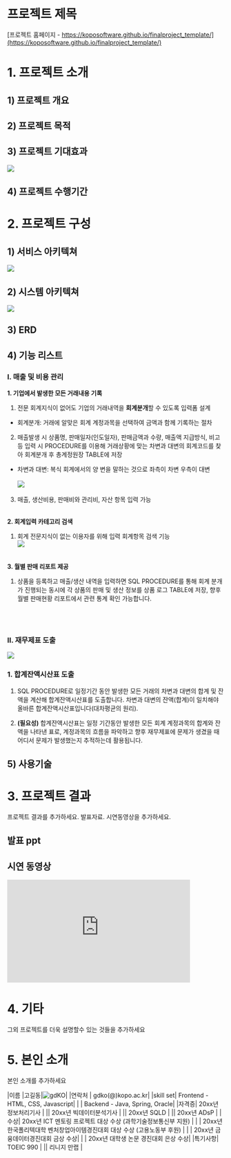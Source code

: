 # 프로젝트 제목

[프로젝트 홈페이지 - https://koposoftware.github.io/finalproject_template/](https://koposoftware.github.io/finalproject_template/)

# 1. 프로젝트 소개
## 1) 프로젝트 개요
## 2) 프로젝트 목적
## 3) 프로젝트 기대효과
<img src="/img_HanaBizUp/anticipated_result.png"/><br>
## 4) 프로젝트 수행기간


# 2. 프로젝트 구성
## 1) 서비스 아키텍쳐
<img src="/img_HanaBizUp/service_architecture.png"/><br>

## 2) 시스템 아키텍쳐
<img src="/img_HanaBizUp/system_architecture.png"/><br>

## 3) ERD

## 4) 기능 리스트
### Ⅰ. 매출 및 비용 관리 
**1. 기업에서 발생한 모든 거래내용 기록** <br>
1) 전문 회계지식이 없어도 기업의 거래내역을 **회계분개**할 수 있도록 입력폼 설계<br>
* 회계분개: 거래에 알맞은 회계 계정과목을 선택하여 금액과 함께 기록하는 절차<br>
2) 매출발생 시 상품명, 판매일자(인도일자), 판매금액과 수량, 매출액 지급방식, 비고 등 입력 시 PROCEDURE를 이용해 거래상황에 맞는 차변과 대변의 회계코드를 찾아 회계분개 후 총계정원장 TABLE에 저장<br>
* 차변과 대변: 복식 회계에서의 양 변을 말하는 것으로 좌측이 차변 우측이 대변<br><br>
<img src="/img_HanaBizUp/fn4.png"/><br>
3) 매출, 생산비용, 판매비와 관리비, 자산 항목 입력 가능<br><br>

**2. 회계입력 카테고리 검색** <br>
1) 회계 전문지식이 없는 이용자를 위해 입력 회계항목 검색 기능<br>
<img src="/img_HanaBizUp/fn3.png"/><br><br>

**3. 월별 판매 리포트 제공**<br>
1) 상품을 등록하고 매출/생산 내역을 입력하면 SQL PROCEDURE를 통해 회계 분개가 진행되는 동시에 
각 상품의 판매 및 생산 정보를 상품 로그 TABLE에 저장, 향후 월별 판매현황 리포트에서 관련 통계 확인 가능합니다.<br>
<br><br><br>

### Ⅱ. 재무제표 도출
<img src="/img_HanaBizUp/fn2.png"/><br>
### **1. 합계잔액시산표 도출**<br>
1) SQL PROCEDURE로 일정기간 동안 발생한 모든 거래의 차변과 대변의 합계 및 잔액을 계산해 합계잔액시산표를 도출합니다. 차변과 대변의 잔액(합계)이 일치해야 올바른 합계잔액시산표입니다(대차평균의 원리).<br>

2) **(필요성)** 합계잔액시산표는 일정 기간동안 발생한 모든 회계 계정과목의 합계와 잔액을 나타낸 표로, 계정과목의 흐름을 파악하고 향후 재무제표에 문제가 생겼을 때 어디서 문제가 발생했는지 추적하는데 활용됩니다.<br>





## 5) 사용기술


# 3. 프로젝트 결과
프로젝트 결과를 추가하세요. 발표자료. 시연동영상을 추가하세요.

## 발표 ppt 


## 시연 동영상 

  <iframe width="424" height="238" src="https://www.youtube.com/embed/reOGfxYJre0" title="YouTube video player" frameborder="0" allow="accelerometer; autoplay; clipboard-write; encrypted-media; gyroscope; picture-in-picture" allowfullscreen></iframe>

# 4. 기타
그외 프로젝트를 더욱 설명할수 있는 것들을 추가하세요
 
# 5. 본인 소개

본인 소개를 추가하세요

|이름 |고길동|![gdKO](/gdko.jpg)|
|연락처 | gdko(@)kopo.ac.kr|
|skill set| Frontend - HTML, CSS, Javascript|
| | Backend - Java, Spring, Oracle|
|자격증| 20xx년 정보처리기사 |
|| 20xx년 빅데이터분석기사 |
|| 20xx년 SQLD |
|| 20xx년 ADsP |
|수상| 20xx년 ICT 멘토링 프로젝트 대상 수상 (과학기술정보통신부 지원)  |
| | 20xx년 한국폴리텍대학 벤처창업아이템경진대회 대상 수상 (고용노동부 후원)  |
| | 20xx년 금융데이터경진대회 금상 수상|
| | 20xx년 대학생 논문 경진대회 은상 수상|
|특기사항|  TOEIC 990 |
||  리니지 만랩 |


